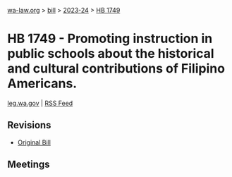 [wa-law.org](/) > [bill](/bill/) > [2023-24](/bill/2023-24/) > [HB 1749](/bill/2023-24/hb/1749/)

# HB 1749 - Promoting instruction in public schools about the historical and cultural contributions of Filipino Americans.
[leg.wa.gov](https://app.leg.wa.gov/billsummary?BillNumber=1749&Year=2023&Initiative=false) | [RSS Feed](./rss.xml)

## Revisions
* [Original Bill](1/)

## Meetings